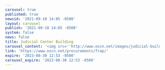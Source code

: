 ```yaml
---
carousel: true
published: true
newsid: '2021-09-10 14:05 -0500'
layout: carousel
publish: '2021-09-10 14:05 -0500'
system: false
news: false
title: Judicial Center Building
carousel_content: '<img src=''http://www.oscn.net/images/judicial-building.png'' alt='''' />'
link: 'https://www.oscn.net/procurements/frap/'
expire: '2023-08-30 12:53 -0500'
carousel_expire: '2023-08-30 12:53 -0500'
---
```

